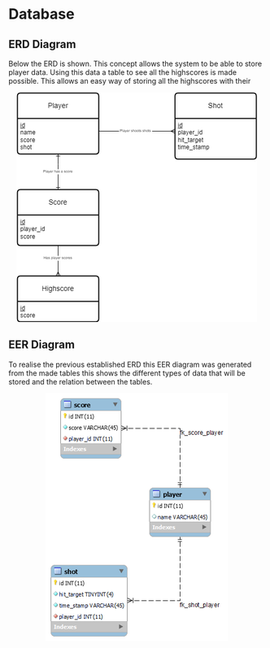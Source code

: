 # Database

## ERD Diagram
Below the ERD is shown. This concept allows the system to be able to store player data. Using this data a table to see all the highscores is made possible. This allows an easy way of storing all the highscores with their 
<div align="center">
  <img src="../assets/ERD.drawio.png" alt="logo">
</div>

## EER Diagram
To realise the previous established ERD this EER diagram was generated from the made tables this shows the different types of data that will be stored and the relation between the tables.
<div align="center">
  <img src="../assets/EER.png" alt="logo">
</div>
